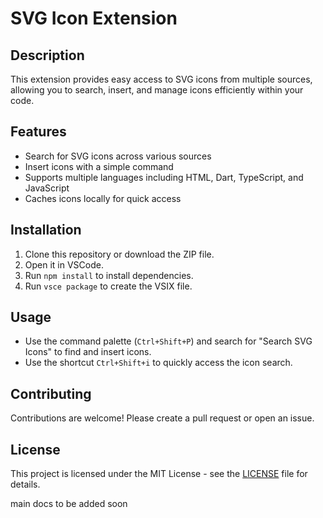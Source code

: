 # SVG Icon Extension

## Description
This extension provides easy access to SVG icons from multiple sources, allowing you to search, insert, and manage icons efficiently within your code.

## Features
- Search for SVG icons across various sources
- Insert icons with a simple command
- Supports multiple languages including HTML, Dart, TypeScript, and JavaScript
- Caches icons locally for quick access

## Installation
1. Clone this repository or download the ZIP file.
2. Open it in VSCode.
3. Run `npm install` to install dependencies.
4. Run `vsce package` to create the VSIX file.

## Usage
- Use the command palette (`Ctrl+Shift+P`) and search for "Search SVG Icons" to find and insert icons.
- Use the shortcut `Ctrl+Shift+i` to quickly access the icon search.

## Contributing
Contributions are welcome! Please create a pull request or open an issue.

## License
This project is licensed under the MIT License - see the [LICENSE](LICENSE) file for details.


main docs to be added soon